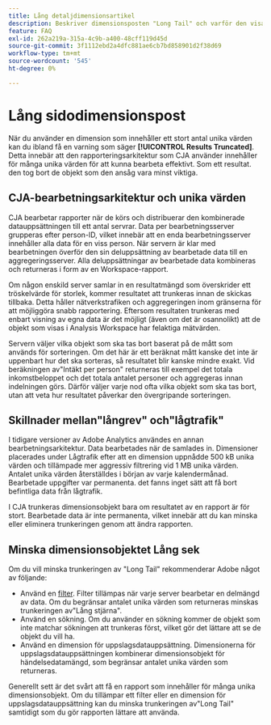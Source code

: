 ```yaml
---
title: Lång detaljdimensionsartikel
description: Beskriver dimensionsposten "Long Tail" och varför den visas i rapporter.
feature: FAQ
exl-id: 262a219a-315a-4c9b-a400-48cff119d45d
source-git-commit: 3f1112ebd2a4dfc881ae6cb7bd858901d2f38d69
workflow-type: tm+mt
source-wordcount: '545'
ht-degree: 0%

---
```


# Lång sidodimensionspost

När du använder en dimension som innehåller ett stort antal unika värden kan du ibland få en varning som säger **[!UICONTROL Results Truncated]**.  Detta innebär att den rapporteringsarkitektur som CJA använder innehåller för många unika värden för att kunna bearbeta effektivt. Som ett resultat. den tog bort de objekt som den ansåg vara minst viktiga.

## CJA-bearbetningsarkitektur och unika värden

CJA bearbetar rapporter när de körs och distribuerar den kombinerade datauppsättningen till ett antal servrar. Data per bearbetningsserver grupperas efter person-ID, vilket innebär att en enda bearbetningsserver innehåller alla data för en viss person. När servern är klar med bearbetningen överför den sin deluppsättning av bearbetade data till en aggregeringsserver. Alla deluppsättningar av bearbetade data kombineras och returneras i form av en Workspace-rapport.

Om någon enskild server samlar in en resultatmängd som överskrider ett tröskelvärde för storlek, kommer resultatet att trunkeras innan de skickas tillbaka. Detta håller nätverkstrafiken och aggregeringen inom gränserna för att möjliggöra snabb rapportering.  Eftersom resultaten trunkeras med enbart visning av egna data är det möjligt (även om det är osannolikt) att de objekt som visas i Analysis Workspace har felaktiga mätvärden.

Servern väljer vilka objekt som ska tas bort baserat på de mått som används för sorteringen.  Om det här är ett beräknat mått kanske det inte är uppenbart hur det ska sorteras, så resultatet blir kanske mindre exakt.  Vid beräkningen av&quot;Intäkt per person&quot; returneras till exempel det totala inkomstbeloppet och det totala antalet personer och aggregeras innan indelningen görs. Därför väljer varje nod ofta vilka objekt som ska tas bort, utan att veta hur resultatet påverkar den övergripande sorteringen.

## Skillnader mellan&quot;långrev&quot; och&quot;lågtrafik&quot;

I tidigare versioner av Adobe Analytics användes en annan bearbetningsarkitektur. Data bearbetades när de samlades in. Dimensioner placerades under Lågtrafik efter att en dimension uppnådde 500 kB unika värden och tillämpade mer aggressiv filtrering vid 1 MB unika värden. Antalet unika värden återställdes i början av varje kalendermånad. Bearbetade uppgifter var permanenta. det fanns inget sätt att få bort befintliga data från lågtrafik.

I CJA trunkeras dimensionsobjekt bara om resultatet av en rapport är för stort. Bearbetade data är inte permanenta, vilket innebär att du kan minska eller eliminera trunkeringen genom att ändra rapporten.

## Minska dimensionsobjektet Lång sek

Om du vill minska trunkeringen av &quot;Long Tail&quot; rekommenderar Adobe något av följande:

* Använd en [filter](/help/components/filters/create-filters.md). Filter tillämpas när varje server bearbetar en delmängd av data. Om du begränsar antalet unika värden som returneras minskas trunkeringen av&quot;Lång stjärna&quot;.
* Använd en sökning. Om du använder en sökning kommer de objekt som inte matchar sökningen att trunkeras först, vilket gör det lättare att se de objekt du vill ha.
* Använd en dimension för uppslagsdatauppsättning. Dimensionerna för uppslagsdatauppsättningen kombinerar dimensionsobjekt för händelsedatamängd, som begränsar antalet unika värden som returneras.

Generellt sett är det svårt att få en rapport som innehåller för många unika dimensionsobjekt. Om du tillämpar ett filter eller en dimension för uppslagsdatauppsättning kan du minska trunkeringen av&quot;Long Tail&quot; samtidigt som du gör rapporten lättare att använda.
